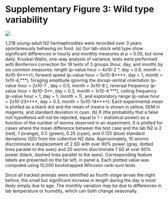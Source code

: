 Supplementary Figure 3: Wild type variability
=============================================

![](Supplementary%20Figure%203.gif)

1,218 young-adult N2 hermaphrodites were recorded over 3 years
spontaneously behaving on food. (a) Our lab-stock wild type show
significant differences in hourly and monthly measures at p = 0.05, but
none daily. Kruskal-Wallis, one-way analysis of variance, tests were
performed with Bonferroni correction for 18 tests of 3 groups (hour,
day, and month) by six common measures: length (p-value hour = 4x10-2 \*,
day = 0.6, month = 4x10-9\*\*\*\*), forward speed (p-value hour =
5x10-8\*\*\*\*, day = 1, month = 1x10-4,\*\*\*), foraging amplitude ignoring
the dorsal-ventral orientation (p-value hour = 2x10-7 , day = 0.5, month
= 3x10-8 ), reversal frequency (p-value hour = 8x10-3\*\*, day = 0.3,
month = 1x10-4 \*\*\*), coiling frequency (p-value hour = 1, day = 1, month
= 1), and exploratory range (p-value hour = 2x10-23\*\*\*\*, day = 0.3,
month = 5x10-14*\*\*\*). Each experimental mean is plotted as a black
dot and the mean of means is shown in yellow, SEM in magenta, and
standard deviation in cyan. (b) ß (the probability that a false null
hypothesis will not be rejected, equal to 1 – statistical power) as a
function of the number of worms observed in an experiment. ß is plotted
for cases where the mean difference between the test case and the lab N2
is 2 (red), 1 (orange), 0.5 (green), 0.25 (cyan), and 0.125 (blue)
standard deviations (SD) from the collective N2 data. Approximately, 10
worms discriminate a displacement of 2 SD with over 90% power (gray,
dotted lines parallel to the axes) and 20 worms discriminate 1 SD at
over 80% power (black, dashed lines parallel to the axes). Corresponding
feature labels are presented on the far left, in panel a. Each plotted
value was computed using 10,000 bootstrapped Wilcoxon rank-sum tests.

Since all tracked animals were identified as fourth-stage larvae the
night before, the small but significant increase in length during the
day is most likely simply due to age. The monthly variation may be due
to differences in lab temperature or humidity, which can both change
seasonally.
